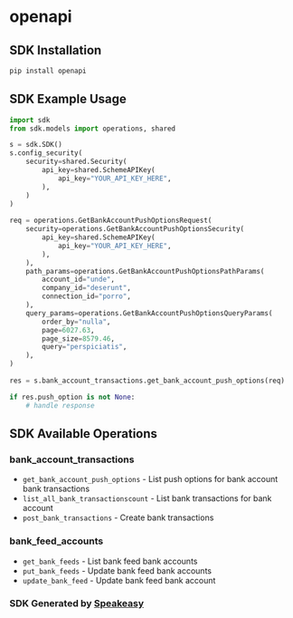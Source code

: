 # openapi

<!-- Start SDK Installation -->
## SDK Installation

```bash
pip install openapi
```
<!-- End SDK Installation -->

## SDK Example Usage
<!-- Start SDK Example Usage -->
```python
import sdk
from sdk.models import operations, shared

s = sdk.SDK()
s.config_security(
    security=shared.Security(
        api_key=shared.SchemeAPIKey(
            api_key="YOUR_API_KEY_HERE",
        ),
    )
)
   
req = operations.GetBankAccountPushOptionsRequest(
    security=operations.GetBankAccountPushOptionsSecurity(
        api_key=shared.SchemeAPIKey(
            api_key="YOUR_API_KEY_HERE",
        ),
    ),
    path_params=operations.GetBankAccountPushOptionsPathParams(
        account_id="unde",
        company_id="deserunt",
        connection_id="porro",
    ),
    query_params=operations.GetBankAccountPushOptionsQueryParams(
        order_by="nulla",
        page=6027.63,
        page_size=8579.46,
        query="perspiciatis",
    ),
)
    
res = s.bank_account_transactions.get_bank_account_push_options(req)

if res.push_option is not None:
    # handle response
```
<!-- End SDK Example Usage -->

<!-- Start SDK Available Operations -->
## SDK Available Operations


### bank_account_transactions

* `get_bank_account_push_options` - List push options for bank account bank transactions
* `list_all_bank_transactionscount` - List bank transactions for bank account
* `post_bank_transactions` - Create bank transactions

### bank_feed_accounts

* `get_bank_feeds` - List bank feed bank accounts
* `put_bank_feeds` - Update bank feed bank accounts
* `update_bank_feed` - Update bank feed bank account
<!-- End SDK Available Operations -->

### SDK Generated by [Speakeasy](https://docs.speakeasyapi.dev/docs/using-speakeasy/client-sdks)
